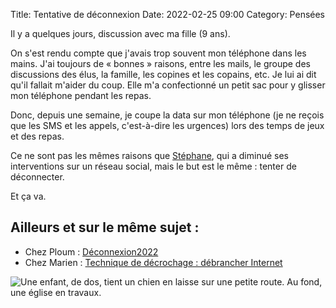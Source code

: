 Title: Tentative de déconnexion
Date: 2022-02-25 09:00
Category: Pensées

Il y a quelques jours, discussion avec ma fille (9 ans).

On s'est rendu compte que j'avais trop souvent mon téléphone dans les mains. J'ai toujours de « bonnes » raisons, entre les mails, le groupe des discussions des élus, la famille, les copines et les copains, etc. Je lui ai dit qu'il fallait m'aider du coup. Elle m'a confectionné un petit sac pour y glisser mon téléphone pendant les repas.

Donc, depuis une semaine, je coupe la data sur mon téléphone (je ne reçois que les SMS et les appels, c'est-à-dire les urgences) lors des temps de jeux et des repas.

Ce ne sont pas les mêmes raisons que [Stéphane](https://nota-bene.org/), qui a diminué ses interventions sur un réseau social, mais le but est le même : tenter de déconnecter.

Et ça va.

## Ailleurs et sur le même sujet :

* Chez Ploum : [Déconnexion2022](https://ploum.net/series/deconnexion2022/)
* Chez Marien : [Technique de décrochage : débrancher Internet](https://marienfressinaud.fr/debrancher-internet.html)

![Une enfant, de dos, tient un chien en laisse sur une petite route. Au fond, une église en travaux.]({static}/images/deconnexion/IMG_5129.jpg#full)
